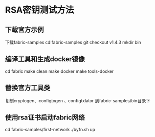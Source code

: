 # RSA密钥测试方法

## 下载官方示例
下载fabric-samples
cd fabric-samples
git checkout v1.4.3
mkdir bin

## 编译工具和生成docker镜像
cd fabric
make clean
make docker
make tools-docker

## 替换官方工具类
复制cryptogen、configtxgen 、configtxlator 到fabric-samples/bin目录下

## 使用rsa证书启动fabric网络
cd fabric-samples/first-network
./byfn.sh up
